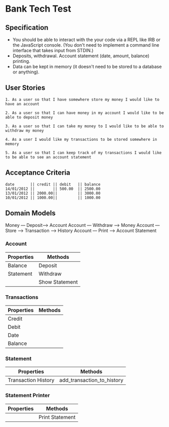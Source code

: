 # Bank Tech Test

## Specification
* You should be able to interact with the your code via a REPL like IRB or the JavaScript console. (You don't need to implement a command line interface that takes input from STDIN.)
* Deposits, withdrawal.
Account statement (date, amount, balance) printing.
* Data can be kept in memory (it doesn't need to be stored to a database or anything).

## User Stories
```
1. As a user so that I have somewhere store my money I would like to have an account

2. As a user so that I can have money in my account I would like to be able to deposit money

3. As a user so that I can take my money to I would like to be able to withdraw my money

4. As a user I would like my transactions to be stored somewhere in memory

5. As a user so that I can keep track of my transactions I would like to be able to see an account statement
```

## Acceptance Criteria
```
date       || credit || debit   || balance
14/01/2012 ||        || 500.00  || 2500.00
13/01/2012 || 2000.00||         || 3000.00
10/01/2012 || 1000.00||         || 1000.00
```

## Domain Models

Money — Deposit—> Account
Account — Withdraw —> Money
Account — Store —> Transaction ——> History
Account — Print —> Account Statement

### Account

|Properties|Methods|
|----------|-----|
|Balance| Deposit|
|Statement|Withdraw|
||Show Statement|

### Transactions

|Properties|Methods|
|----------|-------|
|Credit ||
|Debit||
|Date||
|Balance||

### Statement

|Properties|Methods|
|----------|-------|
|Transaction History|add_transaction_to_history|


### Statement Printer

|Properties|Methods|
|----------|-------|
||Print Statement|
